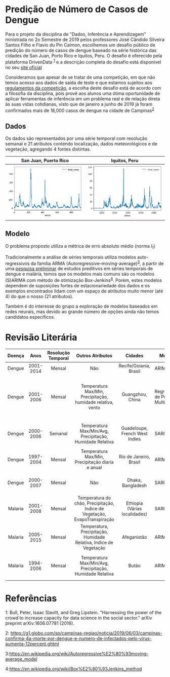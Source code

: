 # Predição de Número de Casos de Dengue

Para o projeto da disciplina de "Dados, Inferência e Aprendizagem" 
ministrada no 2o Semestre de 2019 pelos professores 
José Cândido Silveira Santos Filho e Flavio du Pin Calmon, 
escolhemos um desafio público de predição do número de casos de dengue
baseado na série histórica das cidades de San Juan, Porto Rico e Iquitos, Peru.
O desafio é oferecido pela plataforma DrivenData <sup>[1](#drivendata)</sup> 
e a descrição completa do desafio está disponivel no 
seu [site oficial](https://www.drivendata.org/competitions/44/dengai-predicting-disease-spread/)

Consideramos que apesar de se tratar de uma competição, em que não temos
acesso aos dados de saída de teste e que estamos sujeitos aos 
[regulamentos da competição](https://www.drivendata.org/competitions/44/dengai-predicting-disease-spread/rules/),
a escolha deste desafio está de acordo
com a filosofia da disciplina, pois provê aos alunos 
uma ótima oportunidade de aplicar ferramentas de inferência
em um problema real e de relação direta às suas vidas cotidianas,
visto que de janeiro a junho de 2019 já foram confirmados mais de 18,000 casos
de dengue na cidade de Campinas<sup>[2](#denguecampinas)</sup>


## Dados 
Os dados são representados por uma série temporal com resolução semanal
e 21 atributos contendo localização, dados meteorológicos
e de vegetação, agregando 4 fontes distintas.

San Juan, Puerto Rico      |  Iquitos, Peru
:-------------------------:|:-------------------------:
![](san_juan.png)          |  ![](iquitos.png)


## Modelo
O problema proposto utiliza a métrica de erro absoluto médio (norma $l_1$)

Tradicionalmente a análise de séries temporais utiliza modelos 
auto-regressivos da família ARMA (Autoregressive–moving-average)<sup>[3](#modelosautoregressivos)</sup>,
a partir de uma [pesquisa preliminar](#revisão-literária) de estudos
preditivos em séries temporais de dengue e malária, temos que os modelos mais comuns são
os modelos (S)ARIMA com método de otimização Box-Jenkins<sup>[4](#boxjenkins)</sup>.
Porém, estes modelos dependem de suposições fortes de estacionariedade 
dos dados e os exemplos encontrados lidam com um espaço
de atributos muito menor (até 4) do que o nosso (21 atributos).

Também é do interesse do grupo a exploração de modelos baseados em redes neurais,
mas devido ao grande número de opções ainda não temos candidatos específicos.


# Revisão Literária

|  Doença |    Anos   | Resolução Temporal |                              Outros Atributos                             |             Cidades            | Modelo                            | Algoritimo                               | Obs                                                                                                  | Trabalho                                                                            | Ano (Citações) |
|:-------:|:---------:|:------------------:|:-------------------------------------------------------------------------:|:------------------------------:|-----------------------------------|------------------------------------------|------------------------------------------------------------------------------------------------------|-------------------------------------------------------------------------------------|----------------|
|  Dengue | 2001-2014 | Mensal             |                                    Não                                    |     Recife/Goiania, Brasil     | ARIMA                             | Box Jenkins                              |                                                                                                      | [link](https://www.arca.fiocruz.br/bitstream/icict/26315/2/oswaldoG_cruz_etal_IOC_2018.pdf) | 2018 (9)       |
|  Dengue | 2001-2006 | Mensal             |        Temperatura Max/Min, Precipitação, humidade relativa, vento        |        Guangzhou, China        | Regressão de Poisson Multivariada | GEE/QICu                                 | Temperatura minima/ Humidade são positivamente correlacionadas, vento é negativamente correlacionado | [link](https://bmcpublichealth.biomedcentral.com/articles/10.1186/1471-2458-9-395)          | 2009 (181)     |
|  Dengue | 2000-2006 | Semanal            |         Temperatura Max/Min/Avg, Precipitação, Humidade Relativa          | Guadeloupe, French West Indies | SARIMA                            | Box Jenkins                              | Variavel com lag de 3 meses e Temperatura são os atributos mais preditivo.                           | [link](https://bmcinfectdis.biomedcentral.com/articles/10.1186/1471-2334-11-166)            | 2011 (170)     |
| Dengue  | 1997-2004 | Mensal             | Temperatura Max/Min, Precipitação diaria e anual                          | Rio de Janeiro, Brasil         | ARIMA                             | Box Jenkins                              | Trabalha com escala logaritimica dos dados                                                           | [link](https://www.ajtmh.org/content/journals/10.4269/ajtmh.2008.79.933)                    | 2008 (160)     |
| Dengue  | 2000-2007 | Mensal             | Não                                                                       | Dhaka, Bangladesh              | SARIMA                            | Normalized Bayesian Information Criteria |                                                                                                      | [link](https://apps.who.int/iris/handle/10665/170465)                                       | 2008 (45)      |
| Malaria | 2001-2008 | Mensal             | Temperatura do chão, Precipitação, Indice de Vegetação, EvapoTranspiração | Ethiopia (Várias localidades)  | SARIMA                            | Não Especificado                         | Trabalha com escala logaritimica dos dados.                                                          | [link](https://malariajournal.biomedcentral.com/articles/10.1186/1475-2875-9-251)           | 2012 (85)      |
| Malaria | 2005-2015 | Mensal             | Temperatura, Precipitação, Humidade Relativa, Indice de Vegetação         | Afeganistão                    | ARIMA                             | Box Jenkins                              | Trabalha com escala logaritimica dos dados.                                                          | [link](https://malariajournal.biomedcentral.com/articles/10.1186/s12936-016-1602-1)         | 2016 (16)      |
| Malaria | 1994-2006 | Mensal             | Temperatura Max/Min/Avg, Precipitação, Humidade Relativa                  | Butão                          | ARIMAX                            | Não Especificado                         | Variáveis não eram transferiveis para diferentes localizações                                        | [link](https://malariajournal.biomedcentral.com/articles/10.1186/1475-2875-9-251)           | 2010 (106)     |


# Referências

<a name="drivendata">1</a>: Bull, Peter, Isaac Slavitt, and Greg Lipstein.
"Harnessing the power of the crowd to increase capacity for data science in the social sector."
 arXiv preprint arXiv:1606.07781 (2016).

<a name="denguecampinas">2</a>: https://g1.globo.com/sp/campinas-regiao/noticia/2019/06/03/campinas-confirma-4a-morte-por-dengue-e-numero-de-infectados-pelo-virus-aumenta-12percent.ghtml

<a name="modelosautoregressivos">3</a>:https://en.wikipedia.org/wiki/Autoregressive%E2%80%93moving-average_model

<a name="boxjenkins">4</a>:https://en.wikipedia.org/wiki/Box%E2%80%93Jenkins_method
